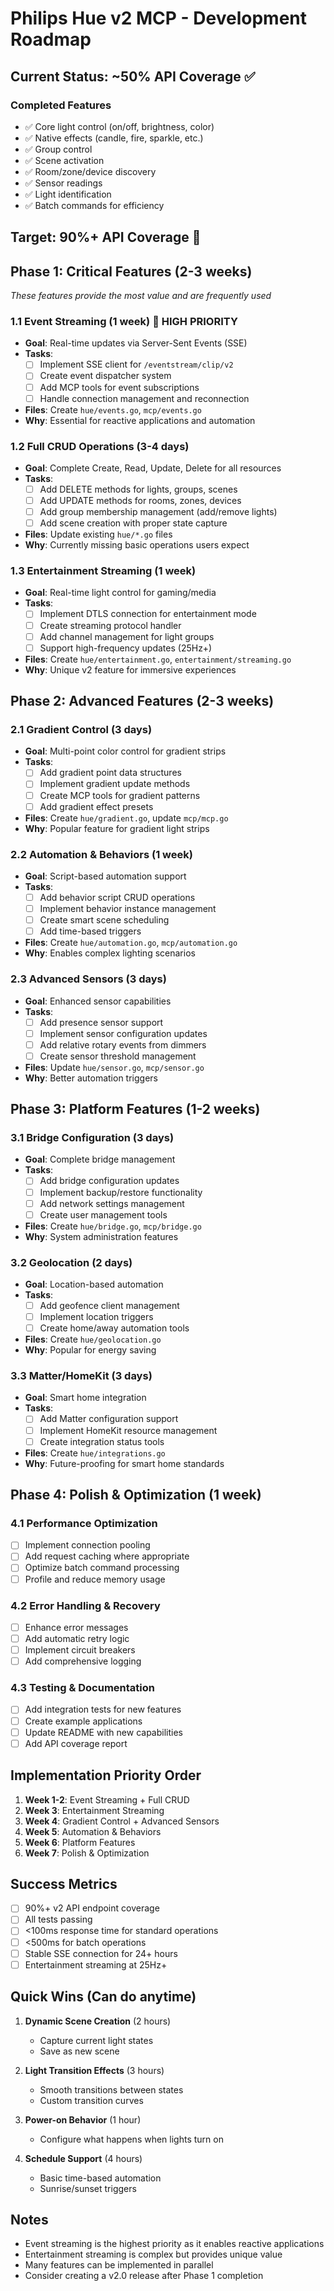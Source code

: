 # Philips Hue v2 MCP - Development Roadmap

## Current Status: ~50% API Coverage ✅

### Completed Features
- ✅ Core light control (on/off, brightness, color)
- ✅ Native effects (candle, fire, sparkle, etc.)
- ✅ Group control
- ✅ Scene activation
- ✅ Room/zone/device discovery
- ✅ Sensor readings
- ✅ Light identification
- ✅ Batch commands for efficiency

## Target: 90%+ API Coverage 🎯

## Phase 1: Critical Features (2-3 weeks)
*These features provide the most value and are frequently used*

### 1.1 Event Streaming (1 week) 🔴 HIGH PRIORITY
- **Goal**: Real-time updates via Server-Sent Events (SSE)
- **Tasks**:
  - [ ] Implement SSE client for `/eventstream/clip/v2`
  - [ ] Create event dispatcher system
  - [ ] Add MCP tools for event subscriptions
  - [ ] Handle connection management and reconnection
- **Files**: Create `hue/events.go`, `mcp/events.go`
- **Why**: Essential for reactive applications and automation

### 1.2 Full CRUD Operations (3-4 days)
- **Goal**: Complete Create, Read, Update, Delete for all resources
- **Tasks**:
  - [ ] Add DELETE methods for lights, groups, scenes
  - [ ] Add UPDATE methods for rooms, zones, devices
  - [ ] Add group membership management (add/remove lights)
  - [ ] Add scene creation with proper state capture
- **Files**: Update existing `hue/*.go` files
- **Why**: Currently missing basic operations users expect

### 1.3 Entertainment Streaming (1 week)
- **Goal**: Real-time light control for gaming/media
- **Tasks**:
  - [ ] Implement DTLS connection for entertainment mode
  - [ ] Create streaming protocol handler
  - [ ] Add channel management for light groups
  - [ ] Support high-frequency updates (25Hz+)
- **Files**: Create `hue/entertainment.go`, `entertainment/streaming.go`
- **Why**: Unique v2 feature for immersive experiences

## Phase 2: Advanced Features (2-3 weeks)

### 2.1 Gradient Control (3 days)
- **Goal**: Multi-point color control for gradient strips
- **Tasks**:
  - [ ] Add gradient point data structures
  - [ ] Implement gradient update methods
  - [ ] Create MCP tools for gradient patterns
  - [ ] Add gradient effect presets
- **Files**: Create `hue/gradient.go`, update `mcp/mcp.go`
- **Why**: Popular feature for gradient light strips

### 2.2 Automation & Behaviors (1 week)
- **Goal**: Script-based automation support
- **Tasks**:
  - [ ] Add behavior script CRUD operations
  - [ ] Implement behavior instance management
  - [ ] Create smart scene scheduling
  - [ ] Add time-based triggers
- **Files**: Create `hue/automation.go`, `mcp/automation.go`
- **Why**: Enables complex lighting scenarios

### 2.3 Advanced Sensors (3 days)
- **Goal**: Enhanced sensor capabilities
- **Tasks**:
  - [ ] Add presence sensor support
  - [ ] Implement sensor configuration updates
  - [ ] Add relative rotary events from dimmers
  - [ ] Create sensor threshold management
- **Files**: Update `hue/sensor.go`, `mcp/sensor.go`
- **Why**: Better automation triggers

## Phase 3: Platform Features (1-2 weeks)

### 3.1 Bridge Configuration (3 days)
- **Goal**: Complete bridge management
- **Tasks**:
  - [ ] Add bridge configuration updates
  - [ ] Implement backup/restore functionality
  - [ ] Add network settings management
  - [ ] Create user management tools
- **Files**: Create `hue/bridge.go`, `mcp/bridge.go`
- **Why**: System administration features

### 3.2 Geolocation (2 days)
- **Goal**: Location-based automation
- **Tasks**:
  - [ ] Add geofence client management
  - [ ] Implement location triggers
  - [ ] Create home/away automation tools
- **Files**: Create `hue/geolocation.go`
- **Why**: Popular for energy saving

### 3.3 Matter/HomeKit (3 days)
- **Goal**: Smart home integration
- **Tasks**:
  - [ ] Add Matter configuration support
  - [ ] Implement HomeKit resource management
  - [ ] Create integration status tools
- **Files**: Create `hue/integrations.go`
- **Why**: Future-proofing for smart home standards

## Phase 4: Polish & Optimization (1 week)

### 4.1 Performance Optimization
- [ ] Implement connection pooling
- [ ] Add request caching where appropriate
- [ ] Optimize batch command processing
- [ ] Profile and reduce memory usage

### 4.2 Error Handling & Recovery
- [ ] Enhance error messages
- [ ] Add automatic retry logic
- [ ] Implement circuit breakers
- [ ] Add comprehensive logging

### 4.3 Testing & Documentation
- [ ] Add integration tests for new features
- [ ] Create example applications
- [ ] Update README with new capabilities
- [ ] Add API coverage report

## Implementation Priority Order

1. **Week 1-2**: Event Streaming + Full CRUD
2. **Week 3**: Entertainment Streaming
3. **Week 4**: Gradient Control + Advanced Sensors
4. **Week 5**: Automation & Behaviors
5. **Week 6**: Platform Features
6. **Week 7**: Polish & Optimization

## Success Metrics

- [ ] 90%+ v2 API endpoint coverage
- [ ] All tests passing
- [ ] <100ms response time for standard operations
- [ ] <500ms for batch operations
- [ ] Stable SSE connection for 24+ hours
- [ ] Entertainment streaming at 25Hz+

## Quick Wins (Can do anytime)

1. **Dynamic Scene Creation** (2 hours)
   - Capture current light states
   - Save as new scene

2. **Light Transition Effects** (3 hours)
   - Smooth transitions between states
   - Custom transition curves

3. **Power-on Behavior** (1 hour)
   - Configure what happens when lights turn on

4. **Schedule Support** (4 hours)
   - Basic time-based automation
   - Sunrise/sunset triggers

## Notes

- Event streaming is the highest priority as it enables reactive applications
- Entertainment streaming is complex but provides unique value
- Many features can be implemented in parallel
- Consider creating a v2.0 release after Phase 1 completion